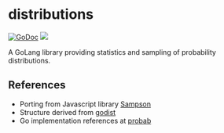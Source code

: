 # distributions

[![GoDoc](https://godoc.org/github.com/atgJack/distributions?status.svg)](https://godoc.org/github.com/atgJack/distributions)
![](https://img.shields.io/badge/license-MIT-blue.svg)

A GoLang library providing statistics and sampling of probability distributions.

## References

- Porting from Javascript library [Sampson](https://github.com/atgJack/sampson)
- Structure derived from [godist](https://github.com/e-dard/godist)
- Go implementation references at [probab](https://github.com/ThePaw/probab)

